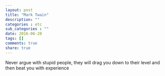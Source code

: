 ```yaml
---
layout: post
title: "Mark Twain"
description: ""
categories : etc
sub_categories : ""
date: 2016-06-20
tags: []
comments: true
share: true
---
```


Never argue with stupid people, they will drag you down to their level and
then beat you with experience

